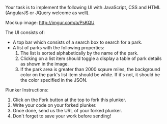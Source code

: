 Your task is to implement the following UI with JavaScript, CSS and HTML (AngularJS or JQuery welcome as well).

Mockup image: http://imgur.com/a/PsKQU

The UI consists of:
- A top bar which consists of a search box to search for a park.
- A list of parks with the following properties:
  1. The list is sorted alphabetically by the name of the park.
  2. Clicking on a list item should toggle a display a table of park details as shown in the image.    
  3. If the park area is greater than 2000 sqaure miles, the background color on the park's list item 
  should be white. If it's not, it should be the color specified in the JSON. 


Plunker Instructions:
1. Click on the Fork button at the top to fork this plunker.
2. Write your code on your forked plunker.
3. Once done, send us the URL of your forked plunker.
4. Don't forget to save your work before sending! 


